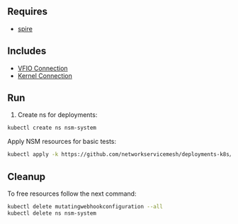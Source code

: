 ## Requires

- [spire](../spire)

## Includes

- [VFIO Connection](../use-cases/Vfio2Noop)
- [Kernel Connection](../use-cases/SriovKernel2Noop)

## Run

1. Create ns for deployments:
```bash
kubectl create ns nsm-system
```

Apply NSM resources for basic tests:
```bash
kubectl apply -k https://github.com/networkservicemesh/deployments-k8s/examples/sriov?ref=bbce2fbc766c4afd2d098515bb92469e466e1f94
```

## Cleanup

To free resources follow the next command:
```bash
kubectl delete mutatingwebhookconfiguration --all
kubectl delete ns nsm-system
```
